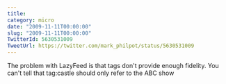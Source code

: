 ```yaml
---
title: 
category: micro
date: "2009-11-11T00:00:00"
slug: "2009-11-11T00:00:00"
TwitterId: 5630531009
TweetUrl: https://twitter.com/mark_philpot/status/5630531009
---
```


The problem with LazyFeed is that tags don't provide enough fidelity. You can't
tell that tag:castle should only refer to the ABC show
